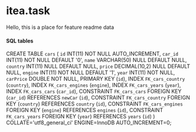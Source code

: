 # itea.task
Hello, this is a place for feature readme data

#### SQL tables ###

CREATE TABLE `cars` (
        `id` INT(11) NOT NULL AUTO_INCREMENT,
        `car_id` INT(11) NOT NULL DEFAULT '0',
        `name` VARCHAR(50) NULL DEFAULT NULL,
        `country` INT(11) NULL DEFAULT NULL,
        `price` DECIMAL(10,2) NULL DEFAULT NULL,
    	`engine` INT(11) NOT NULL DEFAULT '1',
    	`year` INT(11) NOT NULL,
    	`carPrice` DOUBLE NOT NULL,
    	PRIMARY KEY (`id`),
    	INDEX `FK_cars_country` (`country`),
    	INDEX `FK_cars_engines` (`engine`),
    	INDEX `FK_cars_years` (`year`),
    	INDEX `FK_cars_cars` (`car_id`),
    	CONSTRAINT `FK_cars_cars` FOREIGN KEY (`car_id`) REFERENCES `newCar` (`id`),
    	CONSTRAINT `FK_cars_country` FOREIGN KEY (`country`) REFERENCES `country` (`id`),
    	CONSTRAINT `FK_cars_engines` FOREIGN KEY (`engine`) REFERENCES `engines` (`id`),
    	CONSTRAINT `FK_cars_years` FOREIGN KEY (`year`) REFERENCES `years` (`id`)
    )
    COLLATE='utf8_general_ci'
    ENGINE=InnoDB
    AUTO_INCREMENT=0;
